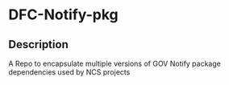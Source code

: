 # DFC-Notify-pkg

## Description

A Repo to encapsulate multiple versions of GOV Notify package dependencies used by NCS projects